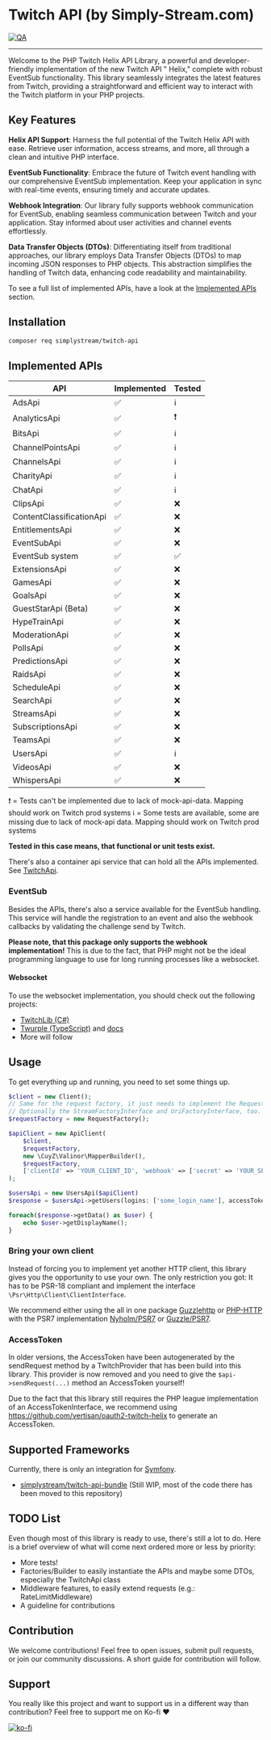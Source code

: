 # Twitch API (by Simply-Stream.com)

[![QA](https://github.com/Simply-Stream/TwitchApi/actions/workflows/qa.yaml/badge.svg?branch=main)](https://github.com/Simply-Stream/TwitchApi/actions/workflows/qa.yaml)

-------------------------------

Welcome to the PHP Twitch Helix API Library, a powerful and developer-friendly implementation of the new Twitch API "
Helix," complete with robust EventSub functionality. This library seamlessly integrates the latest features from Twitch,
providing a straightforward and efficient way to interact with the Twitch platform in your PHP projects.

## Key Features

**Helix API Support**: Harness the full potential of the Twitch Helix API with ease. Retrieve user information, access
streams, and more, all through a clean and intuitive PHP interface.

**EventSub Functionality**: Embrace the future of Twitch event handling with our comprehensive EventSub implementation.
Keep your application in sync with real-time events, ensuring timely and accurate updates.

**Webhook Integration**: Our library fully supports webhook communication for EventSub, enabling seamless communication
between Twitch and your application. Stay informed about user activities and channel events effortlessly.

**Data Transfer Objects (DTOs)**: Differentiating itself from traditional approaches, our library employs Data Transfer
Objects (DTOs) to map incoming JSON responses to PHP objects. This abstraction simplifies the handling of Twitch data,
enhancing code readability and maintainability.

To see a full list of implemented APIs, have a look at the [Implemented APIs](#implemented-apis) section.

## Installation

```bash
composer req simplystream/twitch-api
```

## Implemented APIs

| API                      | Implemented | Tested |
|--------------------------|-------------|--------|
| AdsApi                   | ✅           | ℹ️     |
| AnalyticsApi             | ✅           | ❗      |
| BitsApi                  | ✅           | ℹ️     |
| ChannelPointsApi         | ✅           | ℹ️     |
| ChannelsApi              | ✅           | ℹ️     |
| CharityApi               | ✅           | ℹ️     |
| ChatApi                  | ✅           | ℹ️     |
| ClipsApi                 | ✅           | ❌      |
| ContentClassificationApi | ✅           | ❌      |
| EntitlementsApi          | ✅           | ❌      |
| EventSubApi              | ✅           | ❌      |
| EventSub system          | ✅           | ✅      |
| ExtensionsApi            | ✅           | ❌      |
| GamesApi                 | ✅           | ❌      |
| GoalsApi                 | ✅           | ❌      |
| GuestStarApi (Beta)      | ✅           | ❌      |
| HypeTrainApi             | ✅           | ❌      |
| ModerationApi            | ✅           | ❌      |
| PollsApi                 | ✅           | ❌      |
| PredictionsApi           | ✅           | ❌      |
| RaidsApi                 | ✅           | ❌      |
| ScheduleApi              | ✅           | ❌      |
| SearchApi                | ✅           | ❌      |
| StreamsApi               | ✅           | ❌      |
| SubscriptionsApi         | ✅           | ❌      |
| TeamsApi                 | ✅           | ❌      |
| UsersApi                 | ✅           | ℹ️     |
| VideosApi                | ✅           | ❌      |
| WhispersApi              | ✅           | ❌      |

❗ = Tests can't be implemented due to lack of mock-api-data. Mapping should work on Twitch prod systems
️️ℹ️ = Some tests are available, some are missing due to lack of mock-api data. Mapping should work on Twitch prod
systems

**Tested in this case means, that functional or unit tests exist.**

There's also a container api service that can hold all the APIs implemented.
See [TwitchApi](src/Helix/Api/TwitchApi.php).

### EventSub

Besides the APIs, there's also a service available for the EventSub handling. This service will handle the registration
to an event and also the webhook callbacks by validating the challenge send by Twitch.

**Please note, that this package only supports the webhook implementation!**
This is due to the fact, that PHP might not be the ideal programming language to use for long running processes like a
websocket.

#### Websocket

To use the websocket implementation, you should check out the following projects:

- [TwitchLib (C#)](https://github.com/TwitchLib/TwitchLib)
- [Twurple (TypeScript)](https://github.com/twurple/twurple)
  and [docs](https://twurple.js.org/docs/getting-data/eventsub/listener-setup.html)
- More will follow

## Usage

To get everything up and running, you need to set some things up.

```php
$client = new Client();
// Same for the request factory, it just needs to implement the RequestFactoryInterface.
// Optionally the StreamFactoryInterface and UriFactoryInterface, too.
$requestFactory = new RequestFactory();

$apiClient = new ApiClient(
    $client,
    $requestFactory,
    new \CuyZ\Valinor\MapperBuilder(),
    $requestFactory,
    ['clientId' => 'YOUR_CLIENT_ID', 'webhook' => ['secret' => 'YOUR_SECRET']]
);

$usersApi = new UsersApi($apiClient)
$response = $usersApi->getUsers(logins: ['some_login_name'], accessToken: $accessToken);

foreach($response->getData() as $user) {
    echo $user->getDisplayName();
}
```

### Bring your own client

Instead of forcing you to implement yet another HTTP client, this library gives you the opportunity to use your own.
The only restriction you got: It has to be PSR-18 compliant and implement the
interface `\Psr\Http\Client\ClientInterface`.

We recommend either using the all in one package [Guzzlehttp](https://packagist.org/packages/guzzlehttp/guzzle])
or [PHP-HTTP](https://packagist.org/packages/php-http/curl-client) with the PSR7
implementation [Nyholm/PSR7](https://github.com/Nyholm/psr7)
or [Guzzle/PSR7](https://packagist.org/packages/guzzlehttp/psr7).

### AccessToken

In older versions, the AccessToken have been autogenerated by the sendRequest method by a TwitchProvider that has been
build into this library. This provider is now removed and you need to give the `$api->sendRequest(...)` method an
AccessToken yourself!

Due to the fact that this library still requires the PHP league implementation of an AccessTokenInterface, we recommend
using https://github.com/vertisan/oauth2-twitch-helix to generate an AccessToken.

## Supported Frameworks

Currently, there is only an integration for [Symfony](https://symfony.com).

- [simplystream/twitch-api-bundle](https://github.com/Simply-Stream/TwitchApiBundle) (Still WIP, most of the code there
  has been moved to this repository)

## TODO List

Even though most of this library is ready to use, there's still a lot to do. Here is a brief overview of what will come
next ordered more or less by priority:

- More tests!
- Factories/Builder to easily instantiate the APIs and maybe some DTOs, especially the TwitchApi class
- Middleware features, to easily extend requests (e.g.: RateLimitMiddleware)
- A guideline for contributions

## Contribution

We welcome contributions! Feel free to open issues, submit pull requests, or join our community discussions.
A short guide for contribution will follow.

## Support

You really like this project and want to support us in a different way than contribution?
Feel free to support me on Ko-fi ♥️

[![ko-fi](https://ko-fi.com/img/githubbutton_sm.svg)](https://ko-fi.com/R6R0HV2IO)

